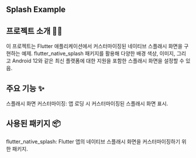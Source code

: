 ## Splash Example

## 프로젝트 소개 👨‍💻
이 프로젝트는 Flutter 애플리케이션에서 커스터마이징된 네이티브 스플래시 화면을 구현하는 예제. flutter_native_splash 패키지를 활용해 다양한 배경 색상, 이미지, 그리고 Android 12와 같은 최신 플랫폼에 대한 지원을 포함한 스플래시 화면을 설정할 수 있음.

## 주요 기능 ✨
스플래시 화면 커스터마이징: 앱 로딩 시 커스터마이징된 스플래시 화면 표시.

## 사용된 패키지 📦
flutter_native_splash: Flutter 앱의 네이티브 스플래시 화면을 커스터마이징하기 위한 패키지.

